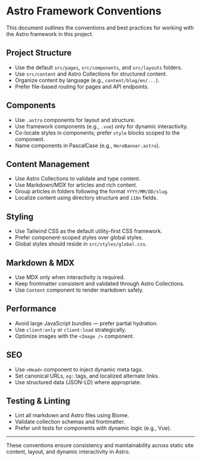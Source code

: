 # Astro Framework Conventions

This document outlines the conventions and best practices for working with the Astro framework in this project.

## Project Structure

- Use the default `src/pages`, `src/components`, and `src/layouts` folders.
- Use `src/content` and Astro Collections for structured content.
- Organize content by language (e.g., `content/blog/en/...`).
- Prefer file-based routing for pages and API endpoints.

## Components

- Use `.astro` components for layout and structure.
- Use framework components (e.g., `.vue`) only for dynamic interactivity.
- Co-locate styles in components; prefer `style` blocks scoped to the component.
- Name components in PascalCase (e.g., `HeroBanner.astro`).

## Content Management

- Use Astro Collections to validate and type content.
- Use Markdown/MDX for articles and rich content.
- Group articles in folders following the format `YYYY/MM/DD/slug`.
- Localize content using directory structure and `i18n` fields.

## Styling

- Use Tailwind CSS as the default utility-first CSS framework.
- Prefer component-scoped styles over global styles.
- Global styles should reside in `src/styles/global.css`.

## Markdown & MDX

- Use MDX only when interactivity is required.
- Keep frontmatter consistent and validated through Astro Collections.
- Use `Content` component to render markdown safely.

## Performance

- Avoid large JavaScript bundles — prefer partial hydration.
- Use `client:only` or `client:load` strategically.
- Optimize images with the `<Image />` component.

## SEO

- Use `<Head>` component to inject dynamic meta tags.
- Set canonical URLs, `og:` tags, and localized alternate links.
- Use structured data (JSON-LD) where appropriate.

## Testing & Linting

- Lint all markdown and Astro files using Biome.
- Validate collection schemas and frontmatter.
- Prefer unit tests for components with dynamic logic (e.g., Vue).

---

These conventions ensure consistency and maintainability across static site content, layout, and dynamic interactivity in Astro.
